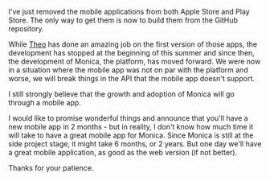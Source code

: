 I've just removed the mobile applications from both Apple Store and Play Store. The only way to get them is now to build them from the GitHub repository.

While [Theo](https://github.com/Mokto) has done an amazing job on the first version of those apps, the development has stopped at the beginning of this summer and since then, the development of Monica, the platform, has moved forward. We were now in a situation where the mobile app was not on par with the platform and worse, we will break things in the API that the mobile app doesn't support.

I still strongly believe that the growth and adoption of Monica will go through a mobile app.

I would like to promise wonderful things and announce that you'll have a new mobile app in 2 months - but in reality, I don't know how much time it will take to have a great mobile app for Monica. Since Monica is still at the side project stage, it might take 6 months, or 2 years. But one day we'll have a great mobile application, as good as the web version (if not better).

Thanks for your patience.